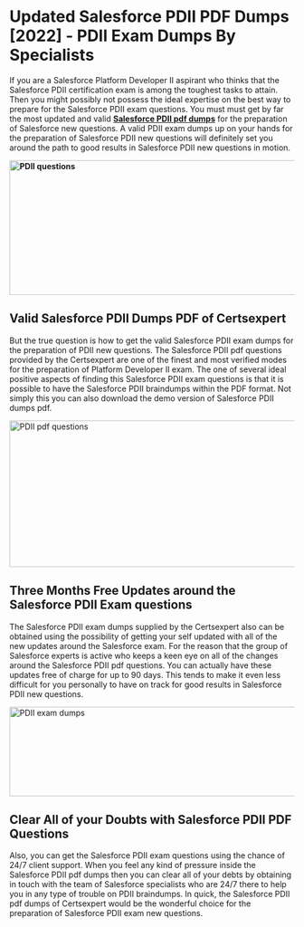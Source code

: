 <h1><strong>Updated Salesforce PDII PDF Dumps [2022] - PDII Exam Dumps By Specialists&nbsp;</strong></h1>
<p><span style="font-weight: 400;">If you are a Salesforce Platform Developer II aspirant who thinks that the Salesforce PDII certification exam is among the toughest tasks to attain. Then you might possibly not possess the ideal expertise on the best way to prepare for the Salesforce PDII exam questions. You must must get by far the most updated and valid <strong><a href="https://www.certsexpert.com/PDII-pdf-questions.html">Salesforce PDII pdf dumps</a></strong> for the preparation of Salesforce new questions. A valid  PDII exam dumps up on your hands for the preparation of Salesforce PDII new questions will definitely set you around the path to good results in Salesforce PDII new questions in motion.</span></p>
<p><span style="font-weight: 400;"><strong><img style="display: block; margin-left: auto; margin-right: auto;" src="https://i.ibb.co/QXh983F/73475278-2429792180625311-4586132736837681152-n.jpg" alt="PDII questions" width="632" height="238" /></strong></span></p>
<h2><strong>Valid Salesforce PDII Dumps PDF of Certsexpert</strong></h2>
<p><span style="font-weight: 400;">But the true question is how to get the valid Salesforce PDII exam dumps for the preparation of PDII new questions. The Salesforce PDII pdf questions provided by the Certsexpert are one of the finest and most verified modes for the preparation of Platform Developer II exam. The one of several ideal positive aspects of finding this Salesforce PDII exam questions is that it is possible to have the Salesforce PDII braindumps within the PDF format. Not simply this you can also download the demo version of Salesforce PDII dumps pdf.</span></p>
<p><span style="font-weight: 400;"><img style="display: block; margin-left: auto; margin-right: auto;" src="https://i.ibb.co/Jd8hN2L/76714008-3182067705200142-8735104740007870464-n.jpg" alt="PDII pdf questions" width="701" height="259" /></span></p>
<h2><strong>Three Months Free Updates around the Salesforce PDII Exam questions</strong></h2>
<p><span style="font-weight: 400;">The Salesforce PDII exam dumps supplied by the Certsexpert also can be obtained using the possibility of getting your self updated with all of the new updates around the Salesforce exam. For the reason that the group of Salesforce experts is active who keeps a keen eye on all of the changes around the Salesforce PDII pdf questions. You can actually have these updates free of charge for up to 90 days. This tends to make it even less difficult for you personally to have on track for good results in Salesforce PDII new questions.</span></p>
<p><span style="font-weight: 400;"><a href="https://www.certsexpert.com/PDII-pdf-questions.html"><img style="display: block; margin-left: auto; margin-right: auto;" src="https://i.ibb.co/TMnKrkJ/75398236-424489711531572-5064688549987614720-n.jpg" alt="PDII exam dumps" width="714" height="158" /></a></span></p>
<h2><strong>Clear All of your Doubts with Salesforce PDII PDF Questions</strong></h2>
<p>Also, you can get the Salesforce PDII exam questions using the chance of 24/7 client support. When you feel any kind of pressure inside the Salesforce PDII pdf dumps then you can clear all of your debts by obtaining in touch with the team of Salesforce specialists who are 24/7 there to help you in any type of trouble on  PDII braindumps. In quick, the Salesforce PDII pdf dumps of Certsexpert would be the wonderful choice for the preparation of Salesforce PDII exam new questions.</p>
